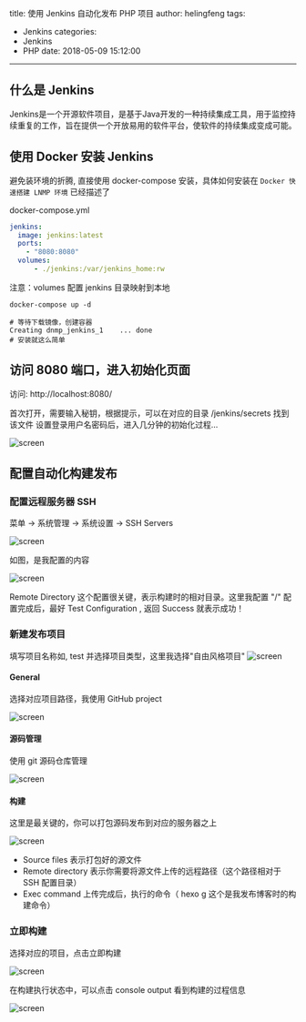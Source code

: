 title: 使用 Jenkins 自动化发布 PHP 项目
author: helingfeng
tags:
  - Jenkins
categories:
  - Jenkins
  - PHP
date: 2018-05-09 15:12:00
---
## 什么是 Jenkins

Jenkins是一个开源软件项目，是基于Java开发的一种持续集成工具，用于监控持续重复的工作，旨在提供一个开放易用的软件平台，使软件的持续集成变成可能。

## 使用 Docker 安装 Jenkins

避免装环境的折腾, 直接使用 docker-compose 安装，具体如何安装在 `Docker 快速搭建 LNMP 环境` 已经描述了

docker-compose.yml

```yml
jenkins:
  image: jenkins:latest
  ports:
    - "8080:8080"
  volumes:
      - ./jenkins:/var/jenkins_home:rw
```
注意：volumes 配置 jenkins 目录映射到本地

```shell
docker-compose up -d 

# 等待下载镜像，创建容器
Creating dnmp_jenkins_1    ... done
# 安装就这么简单
```

## 访问 8080 端口，进入初始化页面

访问: http://localhost:8080/

首次打开，需要输入秘钥，根据提示，可以在对应的目录 /jenkins/secrets 找到该文件
设置登录用户名密码后，进入几分钟的初始化过程...

![screen](/images/screen_5.png)

## 配置自动化构建发布

### 配置远程服务器 SSH

菜单 -> 系统管理 -> 系统设置 ->  SSH Servers

![screen](/images/screen_7.png)

如图，是我配置的内容

![screen](/images/screen_8.png)

Remote Directory 这个配置很关键，表示构建时的相对目录。这里我配置 "/" 
配置完成后，最好 Test Configuration , 返回 Success 就表示成功！

### 新建发布项目

填写项目名称如, test
并选择项目类型，这里我选择"自由风格项目"
![screen](/images/screen_6.png)

#### General

选择对应项目路径，我使用 GitHub project 

![screen](/images/screen_9.png)

#### 源码管理

使用 git 源码仓库管理

![screen](/images/screen_10.png)

#### 构建

这里是最关键的，你可以打包源码发布到对应的服务器之上

![screen](/images/screen_11.png)

- Source files 表示打包好的源文件
- Remote directory 表示你需要将源文件上传的远程路径（这个路径相对于 SSH 配置目录）
- Exec command 上传完成后，执行的命令（ hexo g 这个是我发布博客时的构建命令）

### 立即构建

选择对应的项目，点击立即构建

![screen](/images/screen_12.png)

在构建执行状态中，可以点击 console output 看到构建的过程信息

![screen](/images/screen_13.png)


 









